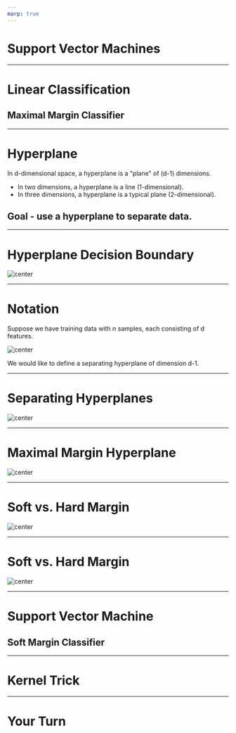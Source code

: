 ```yaml
---
marp: true
---
```


<style>
img[alt~="center"] {
  display: block;
  margin: 0 auto;
}
</style>

# Support Vector Machines
<!--
Support vector machines (SVM) can be used for both classification and regression tasks. But using SVM for classification is far more common, so in this lecture, we will focus on classification tasks. The lab also focuses mainly on classification, but does include a regression example. 
-->

---

# Linear Classification 
## Maximal Margin Classifier 

<!--
A support vector machine is a generalization of a much simpler model, called a maximal margin classifier. Let's first discuss the maximal margin classifier, then we'll see how to extend this simple idea to a more robust support vector machine. 
-->

---

# Hyperplane 
In d-dimensional space, a hyperplane is a "plane" of (d-1) dimensions. 

* In two dimensions, a hyperplane is a line (1-dimensional).
* In three dimensions, a hyperplane is a typical plane (2-dimensional).

## Goal - use a hyperplane to separate data. 
<!--
A hyperplane is the analogue of a line in higher dimensions. If we are looking at d-dimensional space, then a hyperplane has dimension d-1. 

For example, if we look at the typical 2-dimensional Cartesian coordinate system, then a hyperplane is a line. 

Similarly, if we consider 3-dimensional space, then a hyperplane is a 2-dimensional plane. 

Although we cannot visualize this in higher dimensions, the analogy carries through. 

Note that "plane" in the definition refers to an affine subspace. 


-->

---

# Hyperplane Decision Boundary 

![center](res/svm01.png)

<!--
Here we have two classes of observations. Class 1 is shown in yellow, and class 2 is shown in red. They are linearly separated by the hyperplane X_{2} = m*X_{1} + b. Note that this is just the equation of a line. We can rearrange our terms into this equivalent equation: X_{2} - m*X_[1} - b = 0.

Image Details:
* [svm01.png](http://www.google.com): Copyright Google

-->

---
# Notation 
Suppose we have training data with n samples, each consisting of d features. 

![center](res/svm02.png)

We would like to define a separating hyperplane of dimension d-1. 

<!--
Here we have sample data points x_{1} = [x11, x12, ..., x1d], x_{2} = [x21, x22, ..., x2d], and so on. If a separating hyperplane exists, then it cuts our space into d distinct regions. We label the datapoints based on which region they reside in. 

Let's look back at two dimensions, where we can draw examples. 


Image Details:
* [svm02.png](http://www.google.com): Copyright Google
-->

---

# Separating Hyperplanes 

![center](res/svm03.png)

<!--

Here is the same example data from before, and we have drawn three different separating hyperplanes. 

Notice that any of these hyperplanes can be used to define a classifier. If X_{2} - m*X_{1} - b > 0, then we classify the point as yellow (class 1). If X_{2} - m*X_{1} - b < 0, then we classify the point as red (class 2). 

How do we choose a separating hyperplane? Which one is the "best"? 


Image Details:
* [svm03.png](http://www.google.com): Copyright Google
-->
---

# Maximal Margin Hyperplane

![center](res/svm04.png)

<!--
We compute the Euclidean distance from each datapoint to the separating hyperplane. The smallest such distance is called the margin. We define the maximal margin hyperplane to be the hyperplane for which the margin is the largest (i.e. we want points from both classes to be as far away from the separating hyperplane as possible).

The datapoints that define the margin are called the support vectors, because they "support" the maximal margin hyperplane. 

Image Details:
* [svm04.png](http://www.google.com): Copyright Google
-->
---

# Soft vs. Hard Margin

![center](res/svm05.png)

<!--
Let's continue to consider the same example, but imagine that we receive one additional piece of training data from class 1 (yellow). The new point is the yellow point that is furthest to the right in the graph. We can still define a separating hyperplane, but the margin is tiny. The maximal margin classifier is also known as a hard margin classifier, meaning that points must be perfectly linearly separated. A hard margin classifier will correctly classify all the training data, but it can be somewhat limiting and not robust to the introduction of new datapoints. 

Image Details:
* [svm05.png](http://www.google.com): Copyright Google
-->
---

# Soft vs. Hard Margin

![center](res/svm06.png)

<!--
Sometimes it is advantageous to consider a hyperplane that does not perfectly separate all our training data. Here is an example of a soft margin classifier. We see that the yellow datapoint furthest to the right is incorrectly classified by our model, but we have increased our margin, which can lead to greater robustness and better performance on our test data. 

Image Details:
* [svm06.png](http://www.google.com): Copyright Google
-->
---

# Support Vector Machine
## Soft Margin Classifier 

<!--
A support vector machine is a soft margin classifier. We use the idea of the maximal margin classifier, but we allow for some datapoints to be incorrectly labeled (either because our data wasn't linearly separable to begin with, or we want to increase our margin and reduce overfitting).
-->

---

# Kernel Trick 

<!--
When Linear SVM won’t work, the kernel trick finds a hyperplane boundary in a higher dimension, for low computational power.

Source: https://www.youtube.com/watch?time_continue=2&v=3liCbRZPrZA&feature=emb_logo
-->

---

# Your Turn

<!-- 
Let's take a look at the lab.
-->